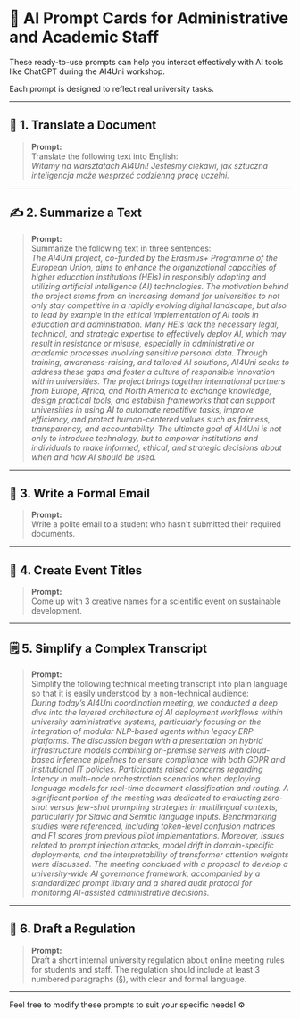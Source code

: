 
# 🧠 AI Prompt Cards for Administrative and Academic Staff

These ready-to-use prompts can help you interact effectively with AI tools like ChatGPT during the AI4Uni workshop.

Each prompt is designed to reflect real university tasks.

---

## 📄 1. Translate a Document

> **Prompt:**  
> Translate the following text into English:  
> _Witamy na warsztatach AI4Uni! Jesteśmy ciekawi, jak sztuczna inteligencja może wesprzeć codzienną pracę uczelni._

---

## ✍️ 2. Summarize a Text

> **Prompt:**  
> Summarize the following text in three sentences:  
> _The AI4Uni project, co-funded by the Erasmus+ Programme of the European Union, aims to enhance the organizational capacities of higher education institutions (HEIs) in responsibly adopting and utilizing artificial intelligence (AI) technologies. The motivation behind the project stems from an increasing demand for universities to not only stay competitive in a rapidly evolving digital landscape, but also to lead by example in the ethical implementation of AI tools in education and administration. Many HEIs lack the necessary legal, technical, and strategic expertise to effectively deploy AI, which may result in resistance or misuse, especially in administrative or academic processes involving sensitive personal data. Through training, awareness-raising, and tailored AI solutions, AI4Uni seeks to address these gaps and foster a culture of responsible innovation within universities. The project brings together international partners from Europe, Africa, and North America to exchange knowledge, design practical tools, and establish frameworks that can support universities in using AI to automate repetitive tasks, improve efficiency, and protect human-centered values such as fairness, transparency, and accountability. The ultimate goal of AI4Uni is not only to introduce technology, but to empower institutions and individuals to make informed, ethical, and strategic decisions about when and how AI should be used._

---

## 📧 3. Write a Formal Email

> **Prompt:**  
> Write a polite email to a student who hasn't submitted their required documents.

---

## 📅 4. Create Event Titles

> **Prompt:**  
> Come up with 3 creative names for a scientific event on sustainable development.

---

## 🗒️ 5. Simplify a Complex Transcript

> **Prompt:**  
> Simplify the following technical meeting transcript into plain language so that it is easily understood by a non-technical audience:  
> _During today’s AI4Uni coordination meeting, we conducted a deep dive into the layered architecture of AI deployment workflows within university administrative systems, particularly focusing on the integration of modular NLP-based agents within legacy ERP platforms. The discussion began with a presentation on hybrid infrastructure models combining on-premise servers with cloud-based inference pipelines to ensure compliance with both GDPR and institutional IT policies. Participants raised concerns regarding latency in multi-node orchestration scenarios when deploying language models for real-time document classification and routing. A significant portion of the meeting was dedicated to evaluating zero-shot versus few-shot prompting strategies in multilingual contexts, particularly for Slavic and Semitic language inputs. Benchmarking studies were referenced, including token-level confusion matrices and F1 scores from previous pilot implementations. Moreover, issues related to prompt injection attacks, model drift in domain-specific deployments, and the interpretability of transformer attention weights were discussed. The meeting concluded with a proposal to develop a university-wide AI governance framework, accompanied by a standardized prompt library and a shared audit protocol for monitoring AI-assisted administrative decisions._

---

## 📜 6. Draft a Regulation

> **Prompt:**  
> Draft a short internal university regulation about online meeting rules for students and staff.
The regulation should include at least 3 numbered paragraphs (§), with clear and formal language.

---

Feel free to modify these prompts to suit your specific needs! ⚙️
